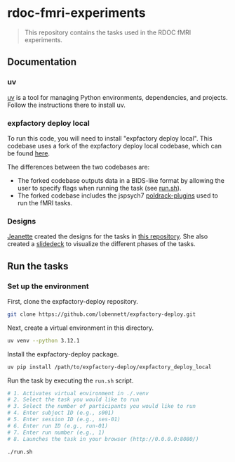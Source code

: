 # rdoc-fmri-experiments

> This repository contains the tasks used in the RDOC fMRI experiments.

## Documentation

### uv 

[uv](https://docs.astral.sh/uv/getting-started/installation/) is a tool for managing Python environments, dependencies, and projects. Follow the instructions there to install uv. 

### expfactory deploy local

To run this code, you will need to install "expfactory deploy local". This codebase uses a fork of the expfactory deploy local codebase, which can be found [here](https://github.com/lobennett/expfactory-deploy).

The differences between the two codebases are:

- The forked codebase outputs data in a BIDS-like format by allowing the user to specify flags when running the task (see [run.sh](./run.sh#L111)).
- The forked codebase includes the jspsych7 [poldrack-plugins](https://github.com/lobennett/expfactory-deploy/tree/main/expfactory_deploy_local/src/expfactory_deploy_local/static/jspsych7/poldrack-plugins) used to run the fMRI tasks.


### Designs

[Jeanette](https://github.com/jmumford) created the designs for the tasks in [this repository](https://github.com/jmumford/efficiency_model_mockups). She also created a [slidedeck](https://docs.google.com/presentation/d/15qc8DHQ_8VCVIX6gASrjQIuLV7KIRNbVxNnqPzLIUC8/edit?usp=sharing) to visualize the different phases of the tasks.

## Run the tasks 

### Set up the environment


First, clone the expfactory-deploy repository. 

```bash
git clone https://github.com/lobennett/expfactory-deploy.git
```

Next, create a virtual environment in this directory. 

```bash
uv venv --python 3.12.1
```

Install the expfactory-deploy package. 

```bash
uv pip install /path/to/expfactory-deploy/expfactory_deploy_local
```

Run the task by executing the `run.sh` script. 

```bash
# 1. Activates virtual environment in ./.venv
# 2. Select the task you would like to run
# 3. Select the number of participants you would like to run
# 4. Enter subject ID (e.g., s001)
# 5. Enter session ID (e.g., ses-01)
# 6. Enter run ID (e.g., run-01)
# 7. Enter run number (e.g., 1)
# 8. Launches the task in your browser (http://0.0.0.0:8080/)

./run.sh

```
